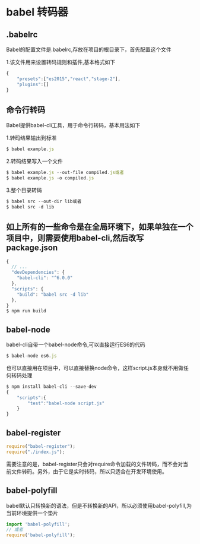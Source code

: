 # babel 转码器

## .babelrc 

Babel的配置文件是.babelrc,存放在项目的根目录下，首先配置这个文件

1.该文件用来设置转码规则和插件,基本格式如下

```js
{
	"presets":["es2015","react","stage-2"],
	"plugins":[]
}
```

## 命令行转码

Babel提供babel-cli工具，用于命令行转码，基本用法如下

1.转码结果输出到标准

```js
$ babel example.js
```

2.转码结果写入一个文件

```js
$ babel example.js --out-file compiled.js或者
$ babel example.js -o compiled.js
```

3.整个目录转码

```js
$ babel src --out-dir lib或者
$ babel src -d lib
```

## 如上所有的一些命令是在全局环境下，如果单独在一个项目中，则需要使用babel-cli,然后改写package.json

```js
{
  // ...
  "devDependencies": {
    "babel-cli": "^6.0.0"
  },
  "scripts": {
    "build": "babel src -d lib"
  },
}
$ npm run build
```

## babel-node

babel-cli自带一个babel-node命令,可以直接运行ES6的代码

```js
$ babel-node es6.js
```

也可以直接用在项目中，可以直接替换node命令，这样script.js本身就不用做任何转码处理

```js
$ npm install babel-cli --save-dev
{
	"scripts":{
		"test":"babel-node script.js"
	}
}
```


## babel-register

```js
require("babel-register");
require("./index.js");
```

需要注意的是，babel-register只会对require命令加载的文件转码，而不会对当前文件转码。另外，由于它是实时转码，所以只适合在开发环境使用。


## babel-polyfill

babel默认只转换新的语法，但是不转换新的API，所以必须使用babel-polyfill,为当前环境提供一个垫片

```js
import 'babel-polyfill';
// 或者
require('babel-polyfill');
```
























